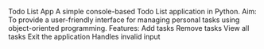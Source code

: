 Todo List App A simple console-based Todo List application in Python. Aim: To provide a user-friendly interface for managing personal tasks using object-oriented programming. Features: Add tasks Remove tasks View all tasks Exit the application Handles invalid input
